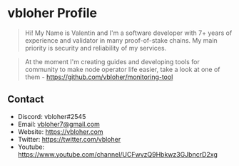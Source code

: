 # vbloher Profile
> Hi! My Name is Valentin and I'm a software developer with 7+ years of experience and validator in many proof-of-stake chains. My main priority is security and reliability of my services.

> At the moment I'm creating guides and developing tools for community to make node operator life easier, take a look at one of them - https://github.com/vbloher/monitoring-tool

## Contact
- Discord: vbloher#2545
- Email: vbloher7@gmail.com
- Website: https://vbloher.com
- Twitter: https://twitter.com/vbloher
- Youtube: https://www.youtube.com/channel/UCFwvzQ9Hbkwz3GJbncrD2xg
